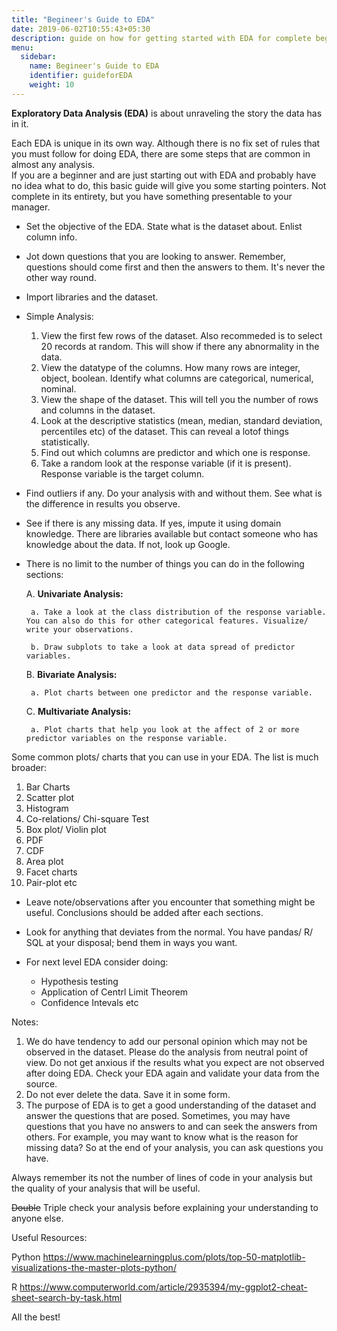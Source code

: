 ```yaml
---
title: "Begineer's Guide to EDA"
date: 2019-06-02T10:55:43+05:30
description: guide on how for getting started with EDA for complete beginners
menu:
  sidebar:
    name: Begineer's Guide to EDA
    identifier: guideforEDA
    weight: 10
---
```

**Exploratory Data Analysis (EDA)** is about unraveling the story the data has in it.

Each EDA is unique in its own way. Although there is no fix set of rules that you must follow for doing EDA, there are some steps that are common in almost any analysis.  
If you are a beginner and are just starting out with EDA and probably have no idea what to do, this basic guide will give you some starting pointers. Not complete in its entirety, but you have something presentable to your manager. 

* Set the objective of the EDA. State what is the dataset about. Enlist column info. 
* Jot down questions that you are looking to answer. Remember, questions should come first and then the answers to them. It's never the other way round.

* Import libraries and the dataset.

* Simple Analysis:
   1. View the first few rows of the dataset. Also recommeded is to select 20 records at random. This will show if there any abnormality in the data.
   2. View the datatype of the columns. How many rows are integer, object, boolean. Identify what columns are categorical, numerical, nominal.
   3. View the shape of the dataset. This will tell you the number of rows and columns in the dataset.
   4. Look at the descriptive statistics (mean, median, standard deviation, percentiles etc) of the dataset. This can reveal a lotof things statistically. 
   5. Find out which columns are predictor and which one is response.
   6. Take a random look at the response variable (if it is present). Response variable is the target column. 
   
      
* Find outliers if any. Do your analysis with and without them. See what is the difference in results you observe. 

* See if there is any missing data. If yes, impute it using domain knowledge. There are libraries available but contact someone who has knowledge about the data. If not, look up Google.

* There is no limit to the number of things you can do in the following sections:

    A. **Univariate Analysis:**
	
       a. Take a look at the class distribution of the response variable. You can also do this for other categorical features. Visualize/ write your observations.
	   
       b. Draw subplots to take a look at data spread of predictor variables.
	   
    B. **Bivariate Analysis:**
	
       a. Plot charts between one predictor and the response variable.
	   
    C. **Multivariate Analysis:**
	
       a. Plot charts that help you look at the affect of 2 or more predictor variables on the response variable.

Some common plots/ charts that you can use in your EDA. The list is much broader:

   1. Bar Charts
   2. Scatter plot
   3. Histogram
   4. Co-relations/ Chi-square Test
   5. Box plot/ Violin plot
   6. PDF
   7. CDF 
   8. Area plot
   9. Facet charts
   10. Pair-plot etc

* Leave note/observations after you encounter that something might be useful. Conclusions should be added after each sections. 

* Look for anything that deviates from the normal. You have pandas/ R/ SQL at your disposal; bend them in ways you want. 


* For next level EDA consider doing:

	* Hypothesis testing
	* Application of Centrl Limit Theorem
	* Confidence Intevals etc 

Notes: 

1. We do have tendency to add our personal opinion which may not be observed in the dataset. Please do the analysis from neutral point of view. Do not get anxious if the results what you expect are not observed after doing EDA. Check your EDA again and validate your data from the source. 
2. Do not ever delete the data. Save it in some form. 
3. The purpose of EDA is to get a good understanding of the dataset and answer the questions that are posed. Sometimes, you may have questions that you have no answers to and can seek the answers from others. For example, you may want to know what is the reason for missing data? So at the end of your analysis, you can ask questions you have.

Always remember its not the number of lines of code in your analysis but the quality of your analysis that will be useful.

~~Double~~ Triple check your analysis before explaining your understanding to anyone else.

Useful Resources:

Python https://www.machinelearningplus.com/plots/top-50-matplotlib-visualizations-the-master-plots-python/

R https://www.computerworld.com/article/2935394/my-ggplot2-cheat-sheet-search-by-task.html 

All the best!